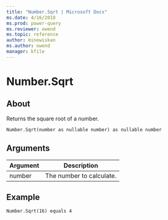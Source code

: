 ```yaml
---
title: "Number.Sqrt | Microsoft Docs"
ms.date: 4/16/2018
ms.prod: power-query
ms.reviewer: owend
ms.topic: reference
author: minewiskan
ms.author: owend
manager: kfile
---
```

# Number.Sqrt

  
## About  
Returns the square root of a number.  
  
```  
Number.Sqrt(number as nullable number) as nullable number  
```  
  
## Arguments  
  
|Argument|Description|  
|------------|---------------|  
|number|The number to calculate.|  
  
## Example  
  
```  
Number.Sqrt(16) equals 4  
```  
